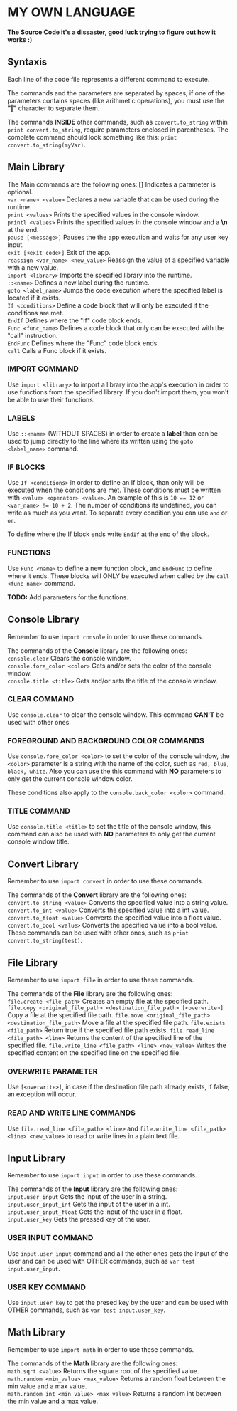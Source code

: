 # MY OWN LANGUAGE

**The Source Code it's a dissaster, good luck trying to figure out how it works :)**
## Syntaxis
Each line of the code file represents a different command to execute.

The commands and the parameters are separated by spaces, if one of the parameters contains spaces (like arithmetic operations), you must use the **"|"** character to separate them.

The commands **INSIDE** other commands, such as `convert.to_string` within `print convert.to_string`, require parameters enclosed in parentheses. The complete command should look something like this: `print convert.to_string(myVar)`.

## Main Library
The Main commands are the following ones: **[]** Indicates a parameter is optional.\
`var <name> <value>` Declares a new variable that can be used during the runtime.\
`print <values>` Prints the specified values in the console window.\
`printl <values>` Prints the specified values in the console window and a **\n** at the end.\
`pause [<message>]` Pauses the the app execution and waits for any user key input.\
`exit [<exit_code>]` Exit of the app.\
`reassign <var_name> <new_value>` Reassign the value of a specified variable with a new value.\
`import <library>` Imports the specified library into the runtime.\
`::<name>` Defines a new label during the runtime.\
`goto <label_name>` Jumps the code execution where the specified label is located if it exists.\
`If <conditions>` Define a code block that will only be executed if the conditions are met.\
`EndIf` Defines where the "If" code block ends.\
`Func <func_name>` Defines a code block that only can be executed with the "call" instruction.\
`EndFunc` Defines where the "Func" code block ends.\
`call` Calls a Func block if it exists.
### IMPORT COMMAND
Use `import <library>` to import a library into the app's execution in order to use functions from the specified library. If you don't import them, you won't be able to use their functions.
### LABELS
Use `::<name>` (WITHOUT SPACES) in order to create a **label** than can be used to jump directly to the line where its written using the `goto <label_name>` command.
### IF BLOCKS
Use `If <conditions>` in order to define an If block, than only will be executed when the conditions are met. These conditions must be written with `<value> <operator> <value>`. An example of this is `10 == 12` or `<var_name> != 10 + 2`. The number of conditions its undefined, you can write as much as you want. To separate every condition you can use `and` or `or`.

To define where the If block ends write `EndIf` at the end of the block.
### FUNCTIONS
Use `Func <name>` to define a new function block, and `EndFunc` to define where it ends. These blocks will ONLY be executed when called by the `call <func_name>` command.

**TODO:** Add parameters for the functions.

## Console Library
Remember to use `import console` in order to use these commands.

The commands of the **Console** library are the following ones:\
`console.clear` Clears the console window.\
`console.fore_color <color>` Gets and/or sets the color of the console window.\
`console.title <title>` Gets and/or sets the title of the console window.
### CLEAR COMMAND
Use `console.clear` to clear the console window. This command **CAN'T** be used with other ones.
### FOREGROUND AND BACKGROUND COLOR COMMANDS
Use `console.fore_color <color>` to set the color of the console window, the `<color>` parameter is a string with the name of the color, such as `red, blue, black, white`. Also you can use the this command with **NO** parameters to only get the current console window color.

These conditions also apply to the `console.back_color <color>` command.
### TITLE COMMAND
Use `console.title <title>` to set the title of the console window, this command can also be used with **NO** parameters to only get the current console window title.

## Convert Library
Remember to use `import convert` in order to use these commands.

The commands of the **Convert** library are the following ones:\
`convert.to_string <value>` Converts the specified value into a string value.\
`convert.to_int <value>` Converts the specified value into a int value.\
`convert.to_float <value>` Converts the specified value into a float value.\
`convert.to_bool <value>` Converts the specified value into a bool value.\
These commands can be used with other ones, such as `print convert.to_string(test)`.

## File Library
Remember to use `import file` in order to use these commands.

The commands of the **File** library are the following ones:\
`file.create <file_path>` Creates an empty file at the specified path.
`file.copy <original_file_path> <destination_file_path> [<overwrite>]` Copy a file at the specified file path.
`file.move <original_file_path> <destination_file_path>` Move a file at the specified file path.
`file.exists <file_path>` Return true if the specified file path exists.
`file.read_line <file_path> <line>` Returns the content of the specified line of the specified file.
`file.write_line <file_path> <line> <new_value>` Writes the specified content on the specified line on the specified file.
### OVERWRITE PARAMETER
Use `[<overwrite>]`, in case if the destination file path already exists, if false, an exception will occur.
### READ AND WRITE LINE COMMANDS
Use `file.read_line <file_path> <line>` and `file.write_line <file_path> <line> <new_value>` to read or write lines in a plain text file.

## Input Library
Remember to use `import input` in order to use these commands.

The commands of the **Input** library are the following ones:\
`input.user_input` Gets the input of the user in a string.\
`input.user_input_int` Gets the input of the user in a int.\
`input.user_input_float` Gets the input of the user in a float.\
`input.user_key` Gets the pressed key of the user.
### USER INPUT COMMAND
Use `input.user_input` command and all the other ones gets the input of the user and can be used with OTHER commands, such as `var test input.user_input`.
### USER KEY COMMAND
Use `input.user_key` to get the presed key by the user and can be used with OTHER commands, such as `var test input.user_key`.

## Math Library
Remember to use `import math` in order to use these commands.

The commands of the **Math** library are the following ones:\
`math.sqrt <value>` Returns the square root of the specified value.\
`math.random <min_value> <max_value>` Returns a random float between the min value and a max value.\
`math.random_int <min_value> <max_value>` Returns a random int between the min value and a max value.

